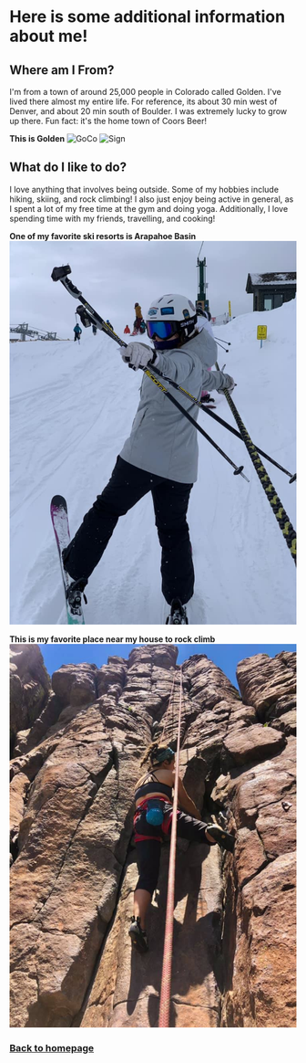 # Here is some additional information about me!

## Where am I From?

I'm from a town of around 25,000 people in Colorado called Golden. I've lived there almost my entire life. For reference, its about 30 min west of Denver, and about 20 min south of Boulder. I was extremely lucky to grow up there. Fun fact: it's the home town of Coors Beer! 

**This is Golden**
![GoCo](https://assets.simpleviewinc.com/simpleview/image/upload/c_limit,h_1200,q_75,w_1200/v1/clients/goldenco/HikingGoldenOverlook_2ed70ed3-1dcd-4e09-b8eb-36e1687dcff3.jpg "GoCo")
![Sign](https://www.travelingmom.com/wp-content/uploads/2018/05/golden-1.jpg "Sign")

## What do I like to do?

I love anything that involves being outside. Some of my hobbies include hiking, skiing, and rock climbing! I also just enjoy being active in general, as I spent a lot of my free time at the gym and doing yoga. Additionally, I love spending time with my friends, travelling, and cooking! 

**One of my favorite ski resorts is Arapahoe Basin**
![Ski](ski.jpg "Ski")

**This is my favorite place near my house to rock climb**
![climb.jpg](climb.jpg)


### [Back to homepage](README.md)

